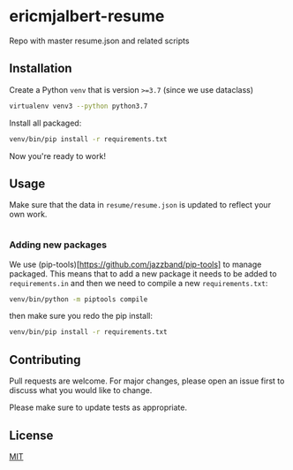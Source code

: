 # ericmjalbert-resume

Repo with master resume.json and related scripts

## Installation

Create a Python `venv` that is version `>=3.7` (since we use dataclass)
```bash
virtualenv venv3 --python python3.7
```

Install all packaged:
```bash
venv/bin/pip install -r requirements.txt
```

Now you're ready to work!

## Usage

Make sure that the data in `resume/resume.json` is updated to reflect your own work.

```python
```

### Adding new packages

We use (pip-tools)[https://github.com/jazzband/pip-tools] to manage packaged. This means that to add a new package it needs to be added to `requirements.in` and then we need to compile a new `requirements.txt`:
```bash
venv/bin/python -m piptools compile
```
then make sure you redo the pip install:
```bash
venv/bin/pip install -r requirements.txt
```

## Contributing
Pull requests are welcome. For major changes, please open an issue first to discuss what you would like to change.

Please make sure to update tests as appropriate.

## License
[MIT](https://choosealicense.com/licenses/mit/)
